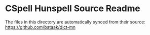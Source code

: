 # CSpell Hunspell Source Readme

The files in this directory are automatically synced from their source: https://github.com/bataak/dict-mn
